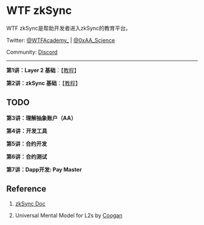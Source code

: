 # WTF zkSync

WTF zkSync是帮助开发者进入zkSync的教育平台。

Twitter: [@WTFAcademy_](https://twitter.com/WTFAcademy_) | [@0xAA_Science](https://twitter.com/0xAA_Science)

Community: [Discord](https://discord.gg/5akcruXrsk)

---

**第1讲：Layer 2 基础**：【[教程](./01_L2/readme.md)】

**第2讲：zkSync 基础**：【[教程](./02_zkSync/readme.md)】

## TODO

**第3讲：理解抽象账户（AA）**

**第4讲：开发工具**

**第5讲：合约开发**

**第6讲：合约测试**

**第7讲：Dapp开发: Pay Master**

## Reference

1. [zkSync Doc](https://docs.zksync.io)

2. Universal Mental Model for L2s by [Coogan](https://twitter.com/FmrSmrt)